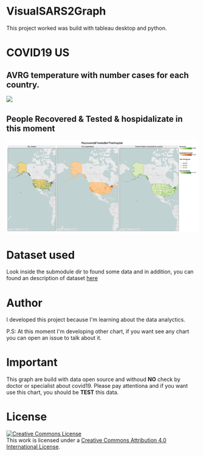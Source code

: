 # VisualSARS2Graph

This project worked was build with tableau desktop and python.

# COVID19 US

## AVRG temperature with number cases for each country.

![](subproject/covid19_us/PUB_ TemperatureFilter&Contry_COVID-19-world.png)

## People Recovered & Tested & hospidalizate in this moment

![](subproject/covid19_us/Recovered&Tested&inTheHospital.png)


# Dataset used

Look inside the submodule dir to found some data and in addition, you can found an description of dataset [here](data/README.md)

# Author

I developed this project because I'm learning about the data analyctics.

P.S: At this moment I'm developing other chart, if you want see any chart you can open an issue to talk about it.


# Important

This graph are build with data open source and withoud **NO** check by doctor or specialist about covid19. Please pay attentiona and if you want use this chart, you should be **TEST** this data.

# License

<a rel="license" href="http://creativecommons.org/licenses/by/4.0/"><img alt="Creative Commons License" style="border-width:0" src="https://i.creativecommons.org/l/by/4.0/88x31.png" /></a><br />This work is licensed under a <a rel="license" href="http://creativecommons.org/licenses/by/4.0/">Creative Commons Attribution 4.0 International License</a>.